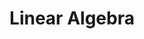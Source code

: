 ---
title: Linear Algebra
layout: collection
author_profile: true
permalink: /linear_algebra/
collection: linear_algebra
classes: wide
---